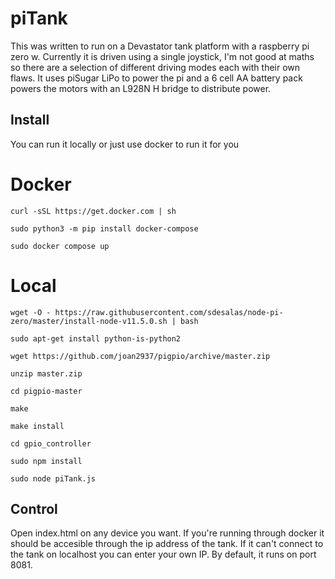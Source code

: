# piTank

This was written to run on a Devastator tank platform with a raspberry pi zero w.
Currently it is driven using a single joystick, I'm not good at maths so there are a selection of different driving modes each with their own flaws.
It uses piSugar LiPo to power the pi and a 6 cell AA battery pack powers the motors with an L928N H bridge to distribute power.

## Install

You can run it locally or just use docker to run it for you

# Docker

`curl -sSL https://get.docker.com | sh`

`sudo python3 -m pip install docker-compose`

`sudo docker compose up`

# Local

`wget -O - https://raw.githubusercontent.com/sdesalas/node-pi-zero/master/install-node-v11.5.0.sh | bash`

`sudo apt-get install python-is-python2`

`wget https://github.com/joan2937/pigpio/archive/master.zip`

`unzip master.zip`

`cd pigpio-master`

`make`

`make install`

`cd gpio_controller`

`sudo npm install`

`sudo node piTank.js`


## Control

Open index.html on any device you want. If you're running through docker it should be accesible through the ip address of the tank.
If it can't connect to the tank on localhost you can enter your own IP.
By default, it runs on port 8081.
